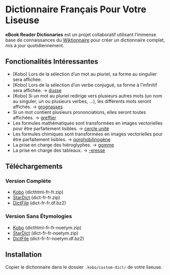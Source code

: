 # Dictionnaire Français Pour Votre Liseuse

**eBook Reader Dictionaries** est un projet collaboratif utilisant l’immense base de connaissances du [Wiktionnaire](https://fr.wiktionary.org/) pour créer un dictionnaire complet, mis à jour quotidiennement.

## Fonctionalités Intéressantes

- [Kobo] Lors de la sélection d’un mot au pluriel, sa forme au singulier sera affichée.
- [Kobo] Lors de la sélection d’un verbe conjugué, sa forme à l’infinitif sera affichée. → [dusse](screenshot-dusse.png)
- [Kobo] Si un mot au pluriel redirige vers plusieurs autres mots (un nom au singuler, un ou plusieurs verbes, ...), les différents mots seront affichés. → [grognasses](screenshot-grognasses.png)
- Si un mot contient plusieurs prononciations, elles seront toutes affichées. → [greffier](screenshot-greffier.png)
- Les formules mathématiques sont transformées en images vectorielles pour être parfaitement lisibles. → [cercle unité](screenshot-cercle_unite.png)
- Les formules chimiques sont transformées en images vectorielles pour être parfaitement lisibles. → [porphobilinogène](screenshot-porphobilinogene.png)
- La prise en charge des hiéroglyphes. → [gomme](screenshot-gomme.png)
- La prise en charge des tableaux. → [-eresse](screenshot--eresse.png)

## Téléchargements

### Version Complète

- [Kobo](https://github.com/BoboTiG/ebook-reader-dict/releases/download/fr/dicthtml-fr-fr.zip) (dicthtml-fr-fr.zip)
- [StarDict](https://github.com/BoboTiG/ebook-reader-dict/releases/download/fr/dict-fr-fr.zip) (dict-fr-fr.zip)
- [DictFile](https://github.com/BoboTiG/ebook-reader-dict/releases/download/fr/dict-fr-fr.df.bz2) (dict-fr-fr.df.bz2)

### Version Sans Étymologies

- [Kobo](https://github.com/BoboTiG/ebook-reader-dict/releases/download/fr/dicthtml-fr-fr-noetym.zip) (dicthtml-fr-fr-noetym.zip)
- [StarDict](https://github.com/BoboTiG/ebook-reader-dict/releases/download/fr/dict-fr-fr-noetym.zip) (dict-fr-fr-noetym.zip)
- [DictFile](https://github.com/BoboTiG/ebook-reader-dict/releases/download/fr/dict-fr-fr-noetym.df.bz2) (dict-fr-fr-noetym.df.bz2)

## Installation

Copier le dictionnaire dans le dossier `.kobo/custom-dict/` de votre liseuse.
